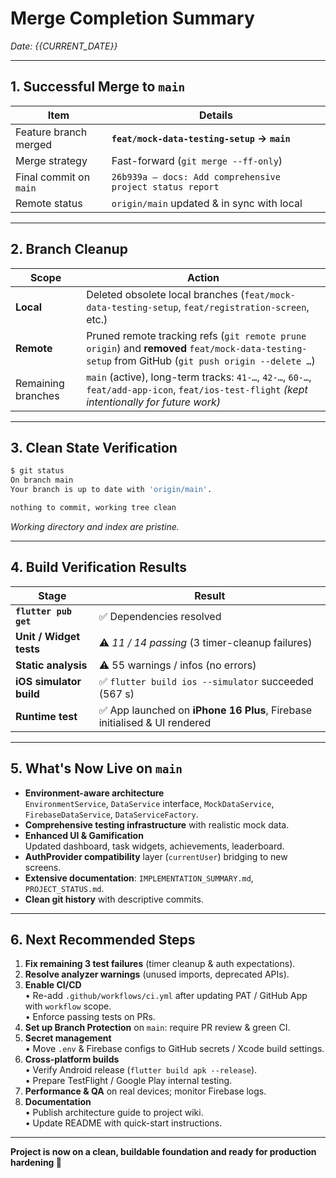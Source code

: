 # Merge Completion Summary
_Date: {{CURRENT_DATE}}_

---

## 1. Successful Merge to **`main`**
| Item | Details |
|------|---------|
| Feature branch merged | **`feat/mock-data-testing-setup` → `main`** |
| Merge strategy | Fast-forward (`git merge --ff-only`) |
| Final commit on `main` | `26b939a – docs: Add comprehensive project status report` |
| Remote status | `origin/main` updated & in sync with local |

---

## 2. Branch Cleanup
| Scope | Action |
|-------|--------|
| **Local** | Deleted obsolete local branches (`feat/mock-data-testing-setup`, `feat/registration-screen`, etc.) |
| **Remote** | Pruned remote tracking refs (`git remote prune origin`) and **removed** `feat/mock-data-testing-setup` from GitHub (`git push origin --delete …`) |
| Remaining branches | `main` (active), long-term tracks: `41-…`, `42-…`, `60-…`, `feat/add-app-icon`, `feat/ios-test-flight` *(kept intentionally for future work)* |

---

## 3. Clean State Verification
```bash
$ git status
On branch main
Your branch is up to date with 'origin/main'.

nothing to commit, working tree clean
```
*Working directory and index are pristine.*

---

## 4. Build Verification Results
| Stage | Result |
|-------|--------|
| **`flutter pub get`** | ✅ Dependencies resolved |
| **Unit / Widget tests** | ⚠️  _11 / 14 passing_ (3 timer-cleanup failures) |
| **Static analysis** | ⚠️  55 warnings / infos (no errors) |
| **iOS simulator build** | ✅ `flutter build ios --simulator` succeeded (567 s) |
| **Runtime test** | ✅ App launched on **iPhone 16 Plus**, Firebase initialised & UI rendered |

---

## 5. What's Now Live on **`main`**
- **Environment-aware architecture**  
  `EnvironmentService`, `DataService` interface, `MockDataService`, `FirebaseDataService`, `DataServiceFactory`.
- **Comprehensive testing infrastructure** with realistic mock data.
- **Enhanced UI & Gamification**  
  Updated dashboard, task widgets, achievements, leaderboard.
- **AuthProvider compatibility** layer (`currentUser`) bridging to new screens.
- **Extensive documentation**: `IMPLEMENTATION_SUMMARY.md`, `PROJECT_STATUS.md`.
- **Clean git history** with descriptive commits.

---

## 6. Next Recommended Steps
1. **Fix remaining 3 test failures** (timer cleanup & auth expectations).
2. **Resolve analyzer warnings** (unused imports, deprecated APIs).
3. **Enable CI/CD**  
   • Re-add `.github/workflows/ci.yml` after updating PAT / GitHub App with `workflow` scope.  
   • Enforce passing tests on PRs.
4. **Set up Branch Protection** on `main`: require PR review & green CI.
5. **Secret management**  
   • Move `.env` & Firebase configs to GitHub secrets / Xcode build settings.  
6. **Cross-platform builds**  
   • Verify Android release (`flutter build apk --release`).  
   • Prepare TestFlight / Google Play internal testing.
7. **Performance & QA** on real devices; monitor Firebase logs.
8. **Documentation**  
   • Publish architecture guide to project wiki.  
   • Update README with quick-start instructions.

---

**Project is now on a clean, buildable foundation and ready for production hardening 🚀**
